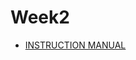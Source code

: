 # __Week2__  
* [INSTRUCTION MANUAL](https://static1.squarespace.com/static/611ab82db3f068166494869d/t/6128315d4b982f5fffc932d9/1630024040205/Foldscope_Instructions_ENGLISH.pdf)  

